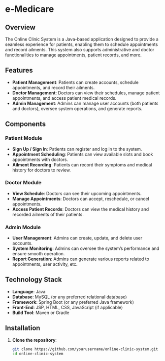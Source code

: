 # e-Medicare

## Overview
The Online Clinic System is a Java-based application designed to provide a seamless experience for patients, enabling them to schedule appointments and record ailments. This system also supports administrative and doctor functionalities to manage appointments, patient records, and more.

## Features
- **Patient Management**: Patients can create accounts, schedule appointments, and record their ailments.
- **Doctor Management**: Doctors can view their schedules, manage patient appointments, and access patient medical records.
- **Admin Management**: Admins can manage user accounts (both patients and doctors), oversee system operations, and generate reports.

## Components
### Patient Module
- **Sign Up / Sign In**: Patients can register and log in to the system.
- **Appointment Scheduling**: Patients can view available slots and book appointments with doctors.
- **Ailment Recording**: Patients can record their symptoms and medical history for doctors to review.

### Doctor Module
- **View Schedule**: Doctors can see their upcoming appointments.
- **Manage Appointments**: Doctors can accept, reschedule, or cancel appointments.
- **Access Patient Records**: Doctors can view the medical history and recorded ailments of their patients.

### Admin Module
- **User Management**: Admins can create, update, and delete user accounts.
- **System Monitoring**: Admins can oversee the system’s performance and ensure smooth operation.
- **Report Generation**: Admins can generate various reports related to appointments, user activity, etc.

## Technology Stack
- **Language**: Java
- **Database**: MySQL (or any preferred relational database)
- **Framework**: Spring Boot (or any preferred Java framework)
- **Front-End**: JSP, HTML, CSS, JavaScript (if applicable)
- **Build Tool**: Maven or Gradle

## Installation
1. **Clone the repository**:
   ```bash
   git clone https://github.com/yourusername/online-clinic-system.git
   cd online-clinic-system
